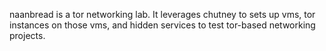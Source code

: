 naanbread is a tor networking lab. It leverages chutney to sets up vms, tor instances on those vms, and hidden services to test tor-based networking projects.
